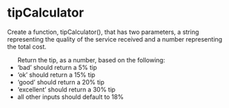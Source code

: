 <h1>tipCalculator</h1>

<p>Create a function, tipCalculator(), that has two parameters, a string representing the quality of the service received and a number representing the total cost.</p>

<ul>Return the tip, as a number, based on the following:
<li>‘bad’ should return a 5% tip</li>
<li>‘ok’ should return a 15% tip</li>
<li>‘good’ should return a 20% tip</li>
<li>‘excellent’ should return a 30% tip</li>
<li>all other inputs should default to 18%</li>
</ul>
